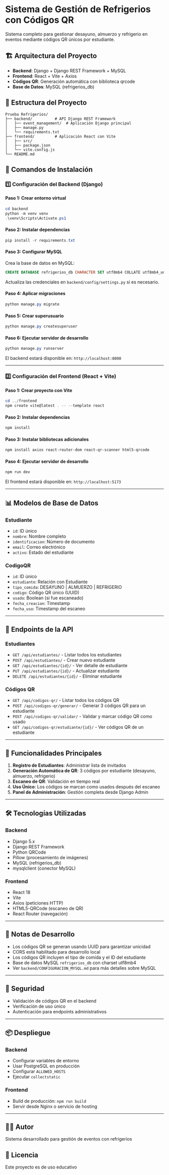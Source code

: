 # Sistema de Gestión de Refrigerios con Códigos QR

Sistema completo para gestionar desayuno, almuerzo y refrigerio en eventos mediante códigos QR únicos por estudiante.

## 🏗️ Arquitectura del Proyecto

- **Backend**: Django + Django REST Framework + MySQL
- **Frontend**: React + Vite + Axios
- **Códigos QR**: Generación automática con biblioteca qrcode
- **Base de Datos**: MySQL (refrigerios_db)

## 📁 Estructura del Proyecto

```
Prueba Refrigerios/
├── backend/          # API Django REST Framework
│   ├── event_management/  # Aplicación Django principal
│   ├── manage.py
│   └── requirements.txt
├── frontend/         # Aplicación React con Vite
│   ├── src/
│   ├── package.json
│   └── vite.config.js
└── README.md
```

## 🚀 Comandos de Instalación

### 1️⃣ Configuración del Backend (Django)

#### Paso 1: Crear entorno virtual
```powershell
cd backend
python -m venv venv
.\venv\Scripts\Activate.ps1
```

#### Paso 2: Instalar dependencias
```powershell
pip install -r requirements.txt
```

#### Paso 3: Configurar MySQL
Crea la base de datos en MySQL:
```sql
CREATE DATABASE refrigerios_db CHARACTER SET utf8mb4 COLLATE utf8mb4_unicode_ci;
```

Actualiza las credenciales en `backend/config/settings.py` si es necesario.

#### Paso 4: Aplicar migraciones
```powershell
python manage.py migrate
```

#### Paso 5: Crear superusuario
```powershell
python manage.py createsuperuser
```

#### Paso 6: Ejecutar servidor de desarrollo
```powershell
python manage.py runserver
```

El backend estará disponible en: `http://localhost:8000`

---

### 2️⃣ Configuración del Frontend (React + Vite)

#### Paso 1: Crear proyecto con Vite
```powershell
cd ../frontend
npm create vite@latest . -- --template react
```

#### Paso 2: Instalar dependencias
```powershell
npm install
```

#### Paso 3: Instalar bibliotecas adicionales
```powershell
npm install axios react-router-dom react-qr-scanner html5-qrcode
```

#### Paso 4: Ejecutar servidor de desarrollo
```powershell
npm run dev
```

El frontend estará disponible en: `http://localhost:5173`

---

## 📊 Modelos de Base de Datos

### Estudiante
- `id`: ID único
- `nombre`: Nombre completo
- `identificacion`: Número de documento
- `email`: Correo electrónico
- `activo`: Estado del estudiante

### CodigoQR
- `id`: ID único
- `estudiante`: Relación con Estudiante
- `tipo_comida`: DESAYUNO | ALMUERZO | REFRIGERIO
- `codigo`: Código QR único (UUID)
- `usado`: Boolean (si fue escaneado)
- `fecha_creacion`: Timestamp
- `fecha_uso`: Timestamp del escaneo

---

## 🔌 Endpoints de la API

### Estudiantes
- `GET /api/estudiantes/` - Listar todos los estudiantes
- `POST /api/estudiantes/` - Crear nuevo estudiante
- `GET /api/estudiantes/{id}/` - Ver detalle de estudiante
- `PUT /api/estudiantes/{id}/` - Actualizar estudiante
- `DELETE /api/estudiantes/{id}/` - Eliminar estudiante

### Códigos QR
- `GET /api/codigos-qr/` - Listar todos los códigos QR
- `POST /api/codigos-qr/generar/` - Generar 3 códigos QR para un estudiante
- `POST /api/codigos-qr/validar/` - Validar y marcar código QR como usado
- `GET /api/codigos-qr/estudiante/{id}/` - Ver códigos QR de un estudiante

---

## 🎯 Funcionalidades Principales

1. **Registro de Estudiantes**: Administrar lista de invitados
2. **Generación Automática de QR**: 3 códigos por estudiante (desayuno, almuerzo, refrigerio)
3. **Escaneo de QR**: Validación en tiempo real
4. **Uso Único**: Los códigos se marcan como usados después del escaneo
5. **Panel de Administración**: Gestión completa desde Django Admin

---

## 🛠️ Tecnologías Utilizadas

### Backend
- Django 5.x
- Django REST Framework
- Python QRCode
- Pillow (procesamiento de imágenes)
- MySQL (refrigerios_db)
- mysqlclient (conector MySQL)

### Frontend
- React 18
- Vite
- Axios (peticiones HTTP)
- HTML5-QRCode (escaneo de QR)
- React Router (navegación)

---

## 📝 Notas de Desarrollo

- Los códigos QR se generan usando UUID para garantizar unicidad
- CORS está habilitado para desarrollo local
- Los códigos QR incluyen el tipo de comida y el ID del estudiante
- Base de datos MySQL `refrigerios_db` con charset utf8mb4
- Ver `backend/CONFIGURACION_MYSQL.md` para más detalles sobre MySQL

---

## 🔐 Seguridad

- Validación de códigos QR en el backend
- Verificación de uso único
- Autenticación para endpoints administrativos

---

## 📦 Despliegue

### Backend
- Configurar variables de entorno
- Usar PostgreSQL en producción
- Configurar `ALLOWED_HOSTS`
- Ejecutar `collectstatic`

### Frontend
- Build de producción: `npm run build`
- Servir desde Nginx o servicio de hosting

---

## 👨‍💻 Autor

Sistema desarrollado para gestión de eventos con refrigerios

## 📄 Licencia

Este proyecto es de uso educativo
